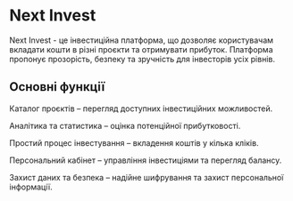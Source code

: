 # Next Invest

Next Invest - це інвестиційна платформа, що дозволяє користувачам вкладати кошти в різні проєкти та отримувати прибуток. Платформа пропонує прозорість, безпеку та зручність для інвесторів усіх рівнів.

## Основні функції

Каталог проєктів – перегляд доступних інвестиційних можливостей.

Аналітика та статистика – оцінка потенційної прибутковості.

Простий процес інвестування – вкладення коштів у кілька кліків.

Персональний кабінет – управління інвестиціями та перегляд балансу.

Захист даних та безпека – надійне шифрування та захист персональної інформації.
